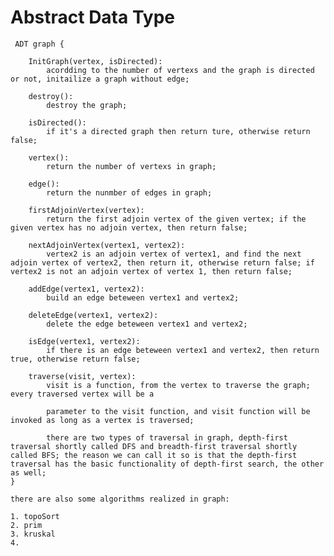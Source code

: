 # Abstract Data Type

     ADT graph {

        InitGraph(vertex, isDirected):
            acordding to the number of vertexs and the graph is directed or not, initailize a graph without edge;

        destroy():
            destroy the graph;
        
        isDirected():
            if it's a directed graph then return ture, otherwise return false;
        
        vertex():
            return the number of vertexs in graph;
        
        edge():
            return the nunmber of edges in graph;
        
        firstAdjoinVertex(vertex):
            return the first adjoin vertex of the given vertex; if the given vertex has no adjoin vertex, then return false;
        
        nextAdjoinVertex(vertex1, vertex2):
            vertex2 is an adjoin vertex of vertex1, and find the next adjoin vertex of vertex2, then return it, otherwise return false; if vertex2 is not an adjoin vertex of vertex 1, then return false;
        
        addEdge(vertex1, vertex2):
            build an edge beteween vertex1 and vertex2;

        deleteEdge(vertex1, vertex2):
            delete the edge beteween vertex1 and vertex2;
        
        isEdge(vertex1, vertex2):
            if there is an edge beteween vertex1 and vertex2, then return true, otherwise return false;
        
        traverse(visit, vertex):
            visit is a function, from the vertex to traverse the graph; every traversed vertex will be a 
            
            parameter to the visit function, and visit function will be invoked as long as a vertex is traversed;

            there are two types of traversal in graph, depth-first traversal shortly called DFS and breadth-first traversal shortly called BFS; the reason we can call it so is that the depth-first traversal has the basic functionality of depth-first search, the other as well;
    }

    there are also some algorithms realized in graph:
    
    1. topoSort
    2. prim
    3. kruskal
    4.